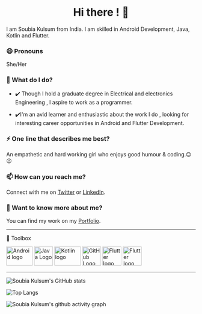 <h1 align="center">Hi there ! 👋</h1>
I am Soubia Kulsum from  India. I am skilled in Android Development, Java, Kotlin and Flutter.

### 😄 Pronouns
She/Her

### 🌱 What do I do?
- ✔️ Though I hold a graduate degree in Electrical and electronics Engineering , I aspire to work as a programmer.

- ✔️I'm an avid learner and enthusiastic about the work I do , looking for interesting career opportunities in Android and Flutter Development. 


### ⚡ One line that describes me best? 
An empathetic and hard working girl who enjoys good humour & coding.😉😉

### 📫 How can you reach me?
Connect with me on [Twitter](https://twitter.com/soubia_kulsum) or [LinkedIn](https://www.linkedin.com/in/soubia-kulsum/).

### 💬 Want to know more about me?
You can find my work on my [Portfolio](https://soubiakulsum.github.io/).
</ul>


---
🧰 Toolbox
 
<img src="https://source.android.com/setup/images/Android_symbol_green_RGB.png" alt="Android logo" width="70" height="50"/>            <img src="https://cdn.worldvectorlogo.com/logos/java-4.svg" alt="Java Logo" width="50" height="50"/>       <img src="https://download.logo.wine/logo/Kotlin_(programming_language)/Kotlin_(programming_language)-Logo.wine.png" alt="Kotlin logo" width="70" height="50"/>             <img src="https://cdn.worldvectorlogo.com/logos/git-icon.svg" alt="GitHub Logo" width="50" height="50"/>  <img src="https://i.ytimg.com/an/aAmP-WcI6dg/503422970480686737_mq.jpg?v=60ad54a1" alt="Flutter logo" width="50" height="50"/>        <img src="https://upload.wikimedia.org/wikipedia/commons/3/33/Figma-logo.svg" alt="Flutter logo" width="50" height="50"/>       

---



![Soubia Kulsum's GitHub stats](https://github-readme-stats.vercel.app/api?username=soubiakulsum&show_icons=true&theme=radical)

![Top Langs](https://github-readme-stats.vercel.app/api/top-langs/?username=soubiakulsum&layout=compact&theme=radical)


![Soubia Kulsum's github activity graph](https://activity-graph.herokuapp.com/graph?username=soubiakulsum&theme=dracula)
